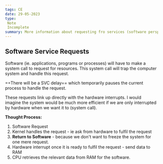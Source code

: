 ```yaml
---
tags: CE
date: 29-05-2023
type: 
 Note
 Incomplete
summary: More information about requesting fro services (software perspective)
---
```


## Software Service Requests

Software (ie. applications, programs or processes) will have to make a system call to request for resources. This system call will trap the computer system and handle this request. 

==There will be a SVC delay== which temporarily pauses the current process to handle the request.

These requests link up directly with the hardware interrupts. I would imagine the system would be much more efficient if we are only interrupted by hardware when we want it to (system call).

**Thought Process:**
1. Software Request
2. Kernel handles the request - ie ask from hardware to fulfil the request
3. **Return to Software** - because we don't want to freeze the system for one mere request.
4. Hardware interrupt once it is ready to fulfil the request - send data to RAM
5. CPU retrieves the relevant data from RAM for the software.